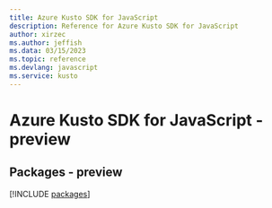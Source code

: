 ```yaml
---
title: Azure Kusto SDK for JavaScript
description: Reference for Azure Kusto SDK for JavaScript
author: xirzec
ms.author: jeffish
ms.data: 03/15/2023
ms.topic: reference
ms.devlang: javascript
ms.service: kusto
---
```

# Azure Kusto SDK for JavaScript - preview
## Packages - preview
[!INCLUDE [packages](kusto-index.md)]